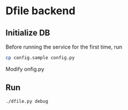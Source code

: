 # Dfile backend

## Initialize DB

Before running the service for the first time, run

```bash
cp config.sample config.py
```

Modify onfig.py

## Run

```bash
./dfile.py debug
```
